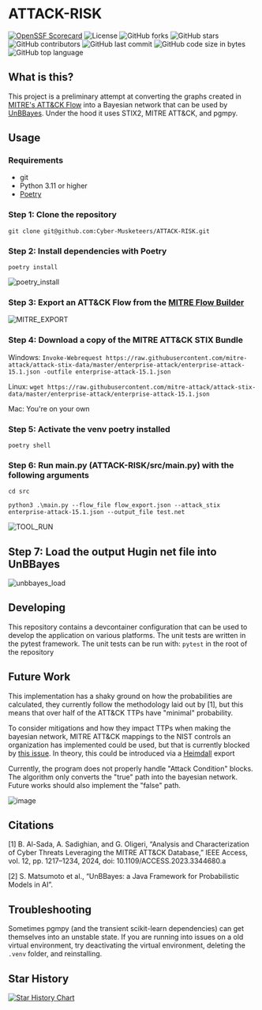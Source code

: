 # ATTACK-RISK

[![OpenSSF Scorecard](https://api.scorecard.dev/projects/github.com/Cyber-Musketeers/ATTACK-RISK/badge)](https://scorecard.dev/viewer/?uri=github.com/Cyber-Musketeers/ATTACK-RISK)
![License](https://img.shields.io/github/license/Cyber-Musketeers/ATTACK-RISK)
![GitHub forks](https://img.shields.io/github/forks/Cyber-Musketeers/ATTACK-RISK)
![GitHub stars](https://img.shields.io/github/stars/Cyber-Musketeers/ATTACK-RISK)
![GitHub contributors](https://img.shields.io/github/contributors/Cyber-Musketeers/ATTACK-RISK)
![GitHub last commit](https://img.shields.io/github/last-commit/Cyber-Musketeers/ATTACK-RISK)
![GitHub code size in bytes](https://img.shields.io/github/languages/code-size/Cyber-Musketeers/ATTACK-RISK)
![GitHub top language](https://img.shields.io/github/languages/top/Cyber-Musketeers/ATTACK-RISK)

## What is this?

This project is a preliminary attempt at converting the graphs created in [MITRE's ATT&CK Flow](https://mitre-engenuity.org/cybersecurity/center-for-threat-informed-defense/our-work/attack-flow/) into a Bayesian network that can be used by [UnBBayes](https://unbbayes.sourceforge.net/). Under the hood it uses STIX2, MITRE ATT&CK, and pgmpy.

## Usage

### Requirements

- git
- Python 3.11 or higher
- [Poetry](https://python-poetry.org/)

### Step 1: Clone the repository

`git clone git@github.com:Cyber-Musketeers/ATTACK-RISK.git`

### Step 2: Install dependencies with Poetry

`poetry install`

![poetry_install](https://github.com/user-attachments/assets/b9fffefd-1ba7-4509-8d87-cc0ae9a8daf6)

### Step 3: Export an ATT&CK Flow from the [MITRE Flow Builder](https://center-for-threat-informed-defense.github.io/attack-flow/ui/)

![MITRE_EXPORT](https://github.com/user-attachments/assets/fd8c8405-5f5c-4e46-8aee-bb8c9cd4020d)

### Step 4: Download a copy of the MITRE ATT&CK STIX Bundle

Windows: `Invoke-Webrequest https://raw.githubusercontent.com/mitre-attack/attack-stix-data/master/enterprise-attack/enterprise-attack-15.1.json -outfile enterprise-attack-15.1.json`

Linux: `wget https://raw.githubusercontent.com/mitre-attack/attack-stix-data/master/enterprise-attack/enterprise-attack-15.1.json`

Mac: You're on your own

### Step 5: Activate the venv poetry installed

`poetry shell`

### Step 6: Run main.py (ATTACK-RISK/src/main.py) with the following arguments

`cd src`

`python3 .\main.py --flow_file flow_export.json --attack_stix enterprise-attack-15.1.json --output_file test.net`

![TOOL_RUN](https://github.com/user-attachments/assets/3bdcbff7-6a56-41e7-89e8-21224d6f9840)

## Step 7: Load the output Hugin net file into UnBBayes

![unbbayes_load](https://github.com/user-attachments/assets/50263070-c4c7-4984-848a-f68321222b7c)

## Developing

This repository contains a devcontainer configuration that can be used to develop the application on various platforms. The unit tests are written in the pytest framework. The unit tests can be run with:
`pytest` in the root of the repository

## Future Work

This implementation has a shaky ground on how the probabilities are calculated, they currently follow the methodology laid out by [1], but this means that over half of the ATT&CK TTPs have "minimal" probability.

To consider mitigations and how they impact TTPs when making the bayesian network, MITRE ATT&CK mappings to the NIST controls an organization has implemented could be used, but that is currently blocked by [this issue](https://github.com/center-for-threat-informed-defense/mappings-explorer/issues/96). In theory, this could be introduced via a [Heimdall](https://github.com/mitre/heimdall2) export

Currently, the program does not properly handle "Attack Condition" blocks. The algorithm only converts the "true" path into the bayesian network. Future works should also implement the "false" path.

![image](https://github.com/user-attachments/assets/4f445535-eecc-4f08-90e5-814528312e8c)



## Citations

[1] B. Al-Sada, A. Sadighian, and G. Oligeri, “Analysis and Characterization of Cyber Threats Leveraging the MITRE ATT&CK Database,” IEEE Access, vol. 12, pp. 1217–1234, 2024, doi: 10.1109/ACCESS.2023.3344680.a

[2] S. Matsumoto et al., “UnBBayes: a Java Framework for Probabilistic Models in AI”.

## Troubleshooting

Sometimes pgmpy (and the transient scikit-learn dependencies) can get themselves into an unstable state. If you are running into issues on a old virtual environment, try deactivating the virtual environment, deleting the `.venv` folder, and reinstalling.

## Star History

[![Star History Chart](https://api.star-history.com/svg?repos=Cyber-Musketeers/ATTACK-RISK&type=Date)](https://star-history.com/#Cyber-Musketeers/ATTACK-RISK&Date)
